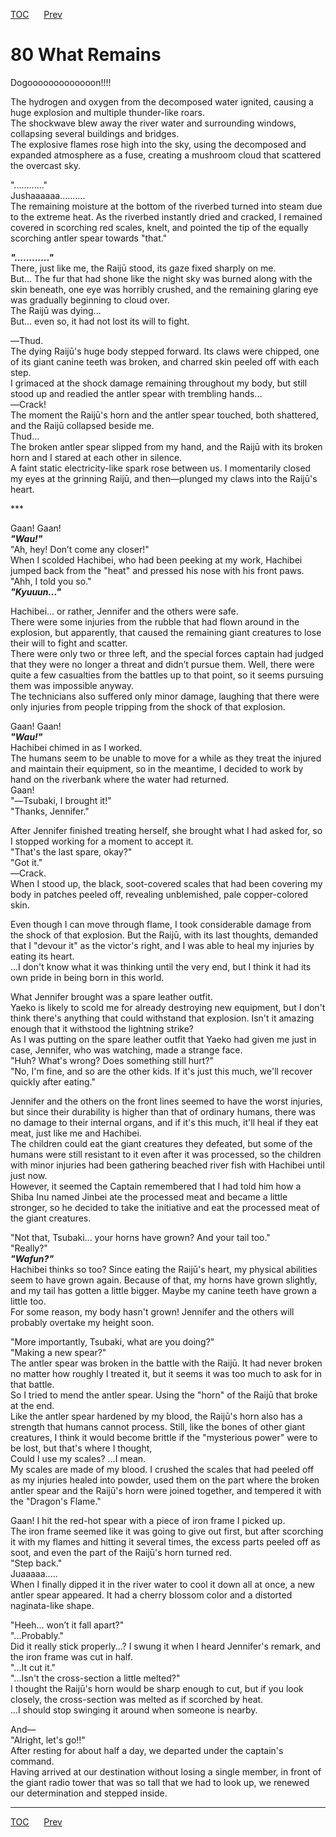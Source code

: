 [TOC](../readme.md)&nbsp;&nbsp;&nbsp;&nbsp;&nbsp;&nbsp;[Prev](section_0023.md)&nbsp;&nbsp;&nbsp;&nbsp;&nbsp;&nbsp;



# 80 What Remains

Dogooooooooooooon!!!!  
  
The hydrogen and oxygen from the decomposed water ignited, causing a
huge explosion and multiple thunder-like roars.  
The shockwave blew away the river water and surrounding windows,
collapsing several buildings and bridges.  
The explosive flames rose high into the sky, using the decomposed and
expanded atmosphere as a fuse, creating a mushroom cloud that scattered
the overcast sky.  
  
"............"  
Jushaaaaaa..........  
The remaining moisture at the bottom of the riverbed turned into steam
due to the extreme heat. As the riverbed instantly dried and cracked, I
remained covered in scorching red scales, knelt, and pointed the tip of
the equally scorching antler spear towards "that."  
  
***"............"***  
There, just like me, the Raijū stood, its gaze fixed sharply on me.  
But... The fur that had shone like the night sky was burned along with
the skin beneath, one eye was horribly crushed, and the remaining
glaring eye was gradually beginning to cloud over.  
The Raijū was dying...  
But... even so, it had not lost its will to fight.  
  
―Thud.  
The dying Raijū's huge body stepped forward. Its claws were chipped, one
of its giant canine teeth was broken, and charred skin peeled off with
each step.  
I grimaced at the shock damage remaining throughout my body, but still
stood up and readied the antler spear with trembling hands...  
―Crack!  
The moment the Raijū's horn and the antler spear touched, both
shattered, and the Raijū collapsed beside me.  
Thud...  
The broken antler spear slipped from my hand, and the Raijū with its
broken horn and I stared at each other in silence.  
A faint static electricity-like spark rose between us. I momentarily
closed my eyes at the grinning Raijū, and then―plunged my claws into the
Raijū's heart.  
  
\*\*\*  
  
Gaan! Gaan!  
***"Wau!"***  
"Ah, hey! Don’t come any closer!"  
When I scolded Hachibei, who had been peeking at my work, Hachibei
jumped back from the "heat" and pressed his nose with his front paws.  
"Ahh, I told you so."  
***"Kyuuun..."***  
  
Hachibei... or rather, Jennifer and the others were safe.  
There were some injuries from the rubble that had flown around in the
explosion, but apparently, that caused the remaining giant creatures to
lose their will to fight and scatter.  
There were only two or three left, and the special forces captain had
judged that they were no longer a threat and didn’t pursue them. Well,
there were quite a few casualties from the battles up to that point, so
it seems pursuing them was impossible anyway.  
The technicians also suffered only minor damage, laughing that there
were only injuries from people tripping from the shock of that
explosion.  
  
Gaan! Gaan!  
***"Wau!"***  
Hachibei chimed in as I worked.  
The humans seem to be unable to move for a while as they treat the
injured and maintain their equipment, so in the meantime, I decided to
work by hand on the riverbank where the water had returned.  
Gaan!  
"―Tsubaki, I brought it!"  
"Thanks, Jennifer."  
  
After Jennifer finished treating herself, she brought what I had asked
for, so I stopped working for a moment to accept it.  
"That's the last spare, okay?"  
"Got it."  
―Crack.  
When I stood up, the black, soot-covered scales that had been covering
my body in patches peeled off, revealing unblemished, pale
copper-colored skin.  
  
Even though I can move through flame, I took considerable damage from
the shock of that explosion. But the Raijū, with its last thoughts,
demanded that I "devour it" as the victor's right, and I was able to
heal my injuries by eating its heart.  
...I don't know what it was thinking until the very end, but I think it
had its own pride in being born in this world.  
  
What Jennifer brought was a spare leather outfit.  
Yaeko is likely to scold me for already destroying new equipment, but I
don't think there's anything that could withstand that explosion. Isn't
it amazing enough that it withstood the lightning strike?  
As I was putting on the spare leather outfit that Yaeko had given me
just in case, Jennifer, who was watching, made a strange face.  
"Huh? What's wrong? Does something still hurt?"  
"No, I'm fine, and so are the other kids. If it's just this much, we'll
recover quickly after eating."  
  
Jennifer and the others on the front lines seemed to have the worst
injuries, but since their durability is higher than that of ordinary
humans, there was no damage to their internal organs, and if it's this
much, it'll heal if they eat meat, just like me and Hachibei.  
The children could eat the giant creatures they defeated, but some of
the humans were still resistant to it even after it was processed, so
the children with minor injuries had been gathering beached river fish
with Hachibei until just now.  
However, it seemed the Captain remembered that I had told him how a
Shiba Inu named Jinbei ate the processed meat and became a little
stronger, so he decided to take the initiative and eat the processed
meat of the giant creatures.  
  
"Not that, Tsubaki... your horns have grown? And your tail too."  
"Really?"  
***"Wafun?"***  
Hachibei thinks so too? Since eating the Raijū's heart, my physical
abilities seem to have grown again. Because of that, my horns have grown
slightly, and my tail has gotten a little bigger. Maybe my canine teeth
have grown a little too.  
For some reason, my body hasn't grown! Jennifer and the others will
probably overtake my height soon.  
  
"More importantly, Tsubaki, what are you doing?"  
"Making a new spear?"  
The antler spear was broken in the battle with the Raijū. It had never
broken no matter how roughly I treated it, but it seems it was too much
to ask for in that battle.  
So I tried to mend the antler spear. Using the "horn" of the Raijū that
broke at the end.  
Like the antler spear hardened by my blood, the Raijū's horn also has a
strength that humans cannot process. Still, like the bones of other
giant creatures, I think it would become brittle if the "mysterious
power" were to be lost, but that's where I thought,  
Could I use my scales? ...I mean.  
My scales are made of my blood. I crushed the scales that had peeled off
as my injuries healed into powder, used them on the part where the
broken antler spear and the Raijū's horn were joined together, and
tempered it with the "Dragon's Flame."  
  
Gaan! I hit the red-hot spear with a piece of iron frame I picked up.  
The iron frame seemed like it was going to give out first, but after
scorching it with my flames and hitting it several times, the excess
parts peeled off as soot, and even the part of the Raijū's horn turned
red.  
"Step back."  
Juaaaaa.....  
When I finally dipped it in the river water to cool it down all at once,
a new antler spear appeared. It had a cherry blossom color and a
distorted naginata-like shape.  
  
"Heeh... won’t it fall apart?"  
"...Probably."  
Did it really stick properly...? I swung it when I heard Jennifer's
remark, and the iron frame was cut in half.  
"...It cut it."  
"...Isn't the cross-section a little melted?"  
I thought the Raijū's horn would be sharp enough to cut, but if you look
closely, the cross-section was melted as if scorched by heat.  
...I should stop swinging it around when someone is nearby.  
  
And―  
"Alright, let's go!!"  
After resting for about half a day, we departed under the captain's
command.  
Having arrived at our destination without losing a single member, in
front of the giant radio tower that was so tall that we had to look up,
we renewed our determination and stepped inside.  
  
  
  
  


---
[TOC](../readme.md)&nbsp;&nbsp;&nbsp;&nbsp;&nbsp;&nbsp;[Prev](section_0023.md)&nbsp;&nbsp;&nbsp;&nbsp;&nbsp;&nbsp;

